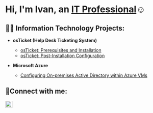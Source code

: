 
<h1>Hi, I'm Ivan, an <a href="https://www.linkedin.com/in/ivan-herrera-ITCC">IT Professional</a>☺</h1>

<h2>👨‍💻 Information Technology Projects:</h2>

- <b>osTicket (Help Desk Ticketing System)</b>
  - [osTicket: Prerequisites and Installation](https://github.com/ivanherreracc/osticket-prereqs)
  - [osTicket: Post-Installation Configuration](https://github.com/ivanherreracc/post-install-config)

- <b>Microsoft Azure</b>
  - [Configuring On-premises Active Directory within Azure VMs](https://github.com/joshmadakorcc/configure-ad)


<h2>🤳Connect with me:</h2>


[<img align="left" alt="ivan-herrera-itcc | LinkedIn" width="22px" src="https://cdn.jsdelivr.net/npm/simple-icons@v3/icons/linkedin.svg" />][linkedin]

[linkedin]: <https://www.linkedin.com/in/ivan-herrera-itcc/>
